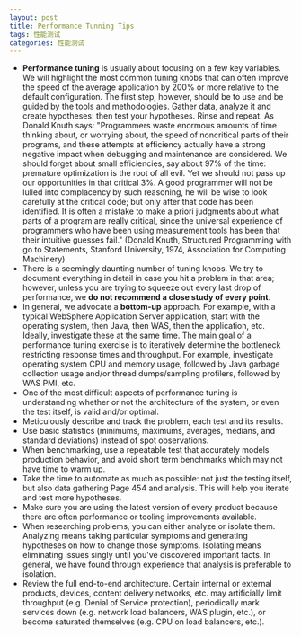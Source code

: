 ```yaml
---
layout: post
title: Performance Tunning Tips
tags: 性能测试
categories: 性能测试
---
```


 - **Performance tuning** is usually about focusing on a few key variables. We will highlight the most
common tuning knobs that can often improve the speed of the average application by 200% or
more relative to the default configuration. The first step, however, should be to use and be
guided by the tools and methodologies. Gather data, analyze it and create hypotheses: then test
your hypotheses. Rinse and repeat. As Donald Knuth says: "Programmers waste enormous
amounts of time thinking about, or worrying about, the speed of noncritical parts of their
programs, and these attempts at efficiency actually have a strong negative impact when
debugging and maintenance are considered. We should forget about small efficiencies, say
about 97% of the time: premature optimization is the root of all evil. Yet we should not pass up
our opportunities in that critical 3%. A good programmer will not be lulled into complacency by
such reasoning, he will be wise to look carefully at the critical code; but only after that code has
been identified. It is often a mistake to make a priori judgments about what parts of a program
are really critical, since the universal experience of programmers who have been using
measurement tools has been that their intuitive guesses fail." (Donald Knuth, Structured
Programming with go to Statements, Stanford University, 1974, Association for Computing
Machinery)
 - There is a seemingly daunting number of tuning knobs. We try to document everything in detail
in case you hit a problem in that area; however, unless you are trying to squeeze out every last
drop of performance, we **do not recommend a close study of every point**.
 - In general, we advocate a **bottom-up** approach. For example, with a typical WebSphere
Application Server application, start with the operating system, then Java, then WAS, then the
application, etc. Ideally, investigate these at the same time. The main goal of a performance
tuning exercise is to iteratively determine the bottleneck restricting response times and
throughput. For example, investigate operating system CPU and memory usage, followed by
Java garbage collection usage and/or thread dumps/sampling profilers, followed by WAS PMI,
etc.
 - One of the most difficult aspects of performance tuning is understanding whether or not the
architecture of the system, or even the test itself, is valid and/or optimal.
 - Meticulously describe and track the problem, each test and its results.
 - Use basic statistics (minimums, maximums, averages, medians, and standard deviations) instead
of spot observations.
 - When benchmarking, use a repeatable test that accurately models production behavior, and
avoid short term benchmarks which may not have time to warm up.
 - Take the time to automate as much as possible: not just the testing itself, but also data gathering
Page 454
and analysis. This will help you iterate and test more hypotheses.
 - Make sure you are using the latest version of every product because there are often performance
or tooling improvements available.
 - When researching problems, you can either analyze or isolate them. Analyzing means taking
particular symptoms and generating hypotheses on how to change those symptoms. Isolating
means eliminating issues singly until you've discovered important facts. In general, we have
found through experience that analysis is preferable to isolation.
 - Review the full end-to-end architecture. Certain internal or external products, devices, content
delivery networks, etc. may artificially limit throughput (e.g. Denial of Service protection),
periodically mark services down (e.g. network load balancers, WAS plugin, etc.), or become
saturated themselves (e.g. CPU on load balancers, etc.).
